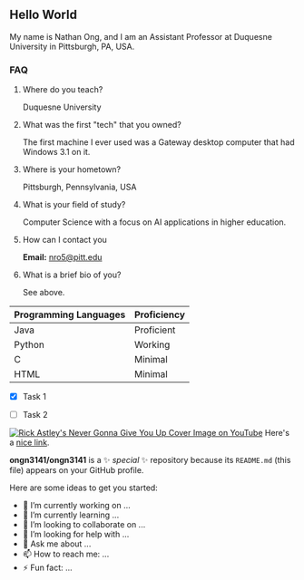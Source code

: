 ## Hello World

My name is Nathan Ong, and I am an Assistant Professor at Duquesne University in Pittsburgh, PA, USA.

### FAQ

1. Where do you teach?
   
   Duquesne University

2. What was the first "tech" that you owned?

   The first machine I ever used was a Gateway desktop computer that had Windows 3.1 on it.

3. Where is your hometown? 

   Pittsburgh, Pennsylvania, USA

4. What is your field of study?

   Computer Science with a focus on AI applications in higher education.

5. How can I contact you

   **Email:** nro5@pitt.edu

6. What is a brief bio of you?

   See above.

| Programming Languages | Proficiency |
| :-------------------- | :---------- |
| Java                  | Proficient  |
| Python                | Working     |
| C                     | Minimal     |
| HTML                  | Minimal     |


- [x] Task 1
- [ ] Task 2


[![Rick Astley's Never Gonna Give You Up Cover Image on YouTube](https://i.ytimg.com/vi/dQw4w9WgXcQ/hq720.jpg "Rick Astley's Never Gonna Give You Up Cover Image on YouTube")](https://www.youtube.com/watch?v=dQw4w9WgXcQ)
Here's a [nice link](https://www.youtube.com/watch?v=dQw4w9WgXcQ).

**ongn3141/ongn3141** is a ✨ _special_ ✨ repository because its `README.md` (this file) appears on your GitHub profile.

Here are some ideas to get you started:

- 🔭 I’m currently working on ...
- 🌱 I’m currently learning ...
- 👯 I’m looking to collaborate on ...
- 🤔 I’m looking for help with ...
- 💬 Ask me about ...
- 📫 How to reach me: ...
- ⚡ Fun fact: ...

<!--
- 😄 Pronouns: ...
-->

